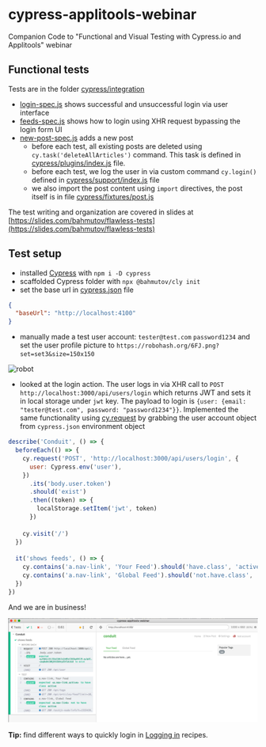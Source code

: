 # cypress-applitools-webinar

Companion Code to "Functional and Visual Testing with Cypress.io and Applitools" webinar

## Functional tests

Tests are in the folder [cypress/integration](cypress/integration)

- [login-spec.js](cypress/integration/login-spec.js) shows successful and unsuccessful login via user interface
- [feeds-spec.js](cypress/integration/feeds-spec.js) shows how to login using XHR request bypassing the login form UI
- [new-post-spec.js](cypress/integration/new-post-spec.js) adds a new post
  - before each test, all existing posts are deleted using `cy.task('deleteAllArticles')` command. This task is defined in [cypress/plugins/index.js](cypress/plugins/index.js) file.
  - before each test, we log the user in via custom command `cy.login()` defined in [cypress/support/index.js](cypress/support/index.js) file
  - we also import the post content using `import` directives, the post itself is in file [cypress/fixtures/post.js](cypress/fixtures/post.js)

The test writing and organization are covered in slides at [https://slides.com/bahmutov/flawless-tests](https://slides.com/bahmutov/flawless-tests)

## Test setup

- installed [Cypress](https://www.cypress.io) with `npm i -D cypress`
- scaffolded Cypress folder with `npx @bahmutov/cly init`
- set the base url in [cypress.json](cypress.json) file

```json
{
  "baseUrl": "http://localhost:4100"
}
```

- manually made a test user account: `tester@test.com` `password1234` and set the user profile picture to `https://robohash.org/6FJ.png?set=set3&size=150x150`

![robot](https://robohash.org/6FJ.png?set=set3&size=150x150)

- looked at the login action. The user logs in via XHR call to `POST http://localhost:3000/api/users/login` which returns JWT and sets it in local storage under `jwt` key. The payload to login is `{user: {email: "tester@test.com", password: "password1234"}}`. Implemented the same functionality using [cy.request](https://on.cypress.io/request) by grabbing the user account object from `cypress.json` environment object

```js
describe('Conduit', () => {
  beforeEach(() => {
    cy.request('POST', 'http://localhost:3000/api/users/login', {
      user: Cypress.env('user'),
    })
      .its('body.user.token')
      .should('exist')
      .then((token) => {
        localStorage.setItem('jwt', token)
      })

    cy.visit('/')
  })

  it('shows feeds', () => {
    cy.contains('a.nav-link', 'Your Feed').should('have.class', 'active')
    cy.contains('a.nav-link', 'Global Feed').should('not.have.class', 'active')
  })
})
```

And we are in business!

![Shows feeds test](images/shows-feeds.png)

**Tip:** find different ways to quickly login in [Logging in](https://github.com/cypress-io/cypress-example-recipes#logging-in-recipes) recipes.
